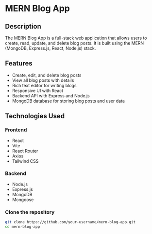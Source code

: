 # MERN Blog App  

## Description  
The MERN Blog App is a full-stack web application that allows users to create, read, update, and delete blog posts. It is built using the MERN (MongoDB, Express.js, React, Node.js) stack.  

## Features  
- Create, edit, and delete blog posts  
- View all blog posts with details  
- Rich text editor for writing blogs  
- Responsive UI with React  
- Backend API with Express and Node.js  
- MongoDB database for storing blog posts and user data  

## Technologies Used  
### Frontend  
- React
- Vite
- React Router  
- Axios  
- Tailwind CSS   

### Backend  
- Node.js  
- Express.js  
- MongoDB  
- Mongoose   

### Clone the repository  
```sh
git clone https://github.com/your-username/mern-blog-app.git
cd mern-blog-app
